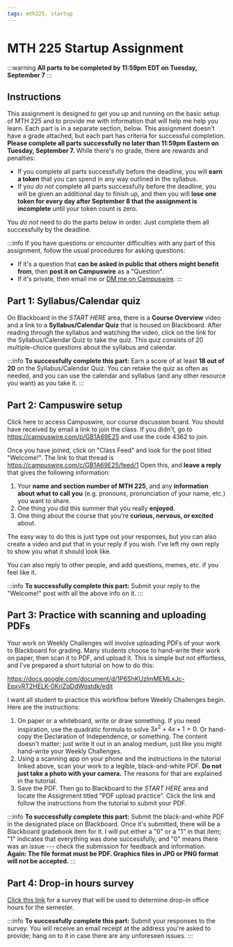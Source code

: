 ```yaml
---
tags: mth225, startup
---
```



# MTH 225 Startup Assignment

:::warning
**All parts to be completed by 11:59pm EDT on Tuesday, September 7** 
:::

## Instructions

This assignment is designed to get you up and running on the basic setup of MTH 225 and to provide me with information that will help me help you learn. Each part is in a separate section, below. This assignment doesn't have a grade attached, but each part has criteria for successful completion. **Please complete all parts successfully no later than 11:59pm Eastern on Tuesday, September 7.** While there's no grade, there are rewards and penalties: 

- If you complete all parts successfully before the deadline, you will **earn a token** that you can spend in any way outlined in the syllabus. 
- If you *do not* complete all parts successfully before the deadline, you will be given an additional day to finish up, and then you will **lose one token for every day after September 8 that the assignment is incomplete** until your token count is zero. 

You *do not* need to do the parts below in order. Just complete them all successfully by the deadline. 

:::info
If you have questions or encounter difficulties with any part of this assignment, follow the usual procedures for asking questions: 

- If it's a question that **can be asked in public that others might benefit from**, then **post it on Campuswire** as a "Question". 
- If it's private, then email me or [DM me on Campuswire](https://intercom.help/campuswireHQ/en/articles/2692050-how-to-use-direct-messages). 
:::

## Part 1: Syllabus/Calendar quiz

On Blackboard in the *START HERE* area, there is a **Course Overview** video and a link to a **Syllabus/Calendar Quiz** that is housed on Blackboard. After reading through the syllabus and watching the video, click on the link for the Syllabus/Calendar Quiz to take the quiz. This quiz consists of 20 multiple-choice questions about the syllabus and calendar. 

:::info
**To successfully complete this part:** Earn a score of at least **18 out of 20** on the Syllabus/Calendar Quiz. You can retake the quiz as often as needed, and you can use the calendar and syllabus (and any other resource you want) as you take it. 
:::

## Part 2: Campuswire setup 

Click here to access Campuswire, our course discussion board. You should have received by email a link to join the class. If you didn't, go to https://campuswire.com/p/GB1A69E25 and use the code 4362 to join. 

Once you have joined, click on "Class Feed" and look for the post titled "Welcome!". The link to that thread is https://campuswire.com/c/GB1A69E25/feed/1 Open this, and **leave a reply** that gives the following information: 

1. Your **name and section number of MTH 225**, and any **information about what to call you** (e.g. pronouns, pronunciation of your name, etc.) you want to share. 
2. One thing you did this summer that you really **enjoyed**. 
3. One thing about the course that you're **curious, nervous, or excited** about. 

The easy way to do this is just type out your responses, but you can also create a video and put that in your reply if you wish. I've left my own reply to show you what it should look like. 

You can also reply to other people, and add questions, memes, etc. if you feel like it. 

:::info
**To successfully complete this part:** Submit your reply to the "Welcome!" post with all the above info on it. 
:::

## Part 3: Practice with scanning and uploading PDFs

Your work on Weekly Challenges will involve uploading PDFs of your work to Blackboard for grading. Many students choose to hand-write their work on paper, then scan it to PDF, and upload it. This is simple but not effortless, and I've prepared a short tutorial on how to do this: 

https://docs.google.com/document/d/1P6ShKUzlmMEMLxJc-EpxyRT2HELK-0KriZqDdWqstdk/edit

I want all student to practice this workflow before Weekly Challenges begin. Here are the instructions: 

1. On paper or a whiteboard, write or draw something. If you need inspiration, use the quadratic formula to solve $3x^2 + 4x + 1 = 0$. Or hand-copy the Declaration of Independence, or something. The content doesn't matter; just write it out in an analog medium, just like you might hand-write your Weekly Challenges. 
2. Using a scanning app on your phone and the instructions in the tutorial linked above, scan your work to a legible, black-and-white PDF. **Do not just take a photo with your camera.** The reasons for that are explained in the tutorial. 
3. Save the PDF. Then go to Blackboard to the *START HERE* area and locate the Assignment titled "PDF upload practice". Click the link and follow the instructions from the tutorial to submit your PDF. 

:::info
**To successfully complete this part:** Submit the black-and-white PDF in the designated place on Blackboard. Once it's submitted, there will be a Blackboard gradebook item for it. I will put either a "0" or a "1" in that item; "1" indicates that everything was done successfully, and "0" means there was an issue --- check the submission for feedback and information. **Again: The file format must be PDF. Graphics files in JPG or PNG format will not be accepted.** 
:::






## Part 4: Drop-in hours survey

[Click this link](https://docs.google.com/forms/d/e/1FAIpQLSd4G3qXgYTxFD7RYhX7_vHsEwvGNfJxE0PHYK-ECqisa2P7bA/viewform) for a survey that will be used to determine drop-in office hours for the semester. 

:::info
**To successfully complete this part:** Submit your responses to the survey. You will receive an email receipt at the address you're asked to provide; hang on to it in case there are any unforeseen issues. 
:::
